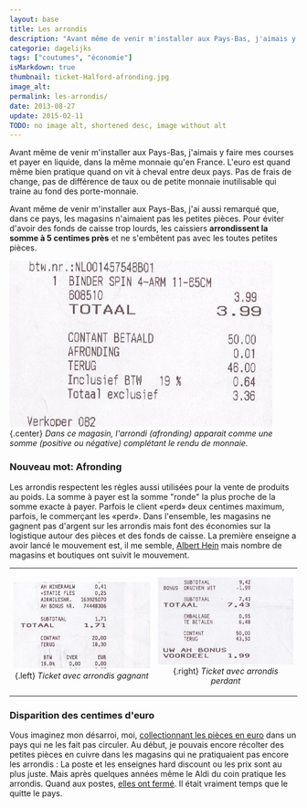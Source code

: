 ```yaml
---
layout: base
title: Les arrondis
description: "Avant même de venir m'installer aux Pays-Bas, j'aimais y faire mes courses et payer en liquide, dans la même monnaie qu'en France. L'euro est quand même bien"
categorie: dagelijks
tags: ["coutumes", "économie"]
isMarkdown: true
thumbnail: ticket-Halford-afronding.jpg
image_alt: 
permalink: les-arrondis/
date: 2013-08-27
update: 2015-02-11
TODO: no image alt, shortened desc, image without alt
---
```


Avant même de venir m'installer aux Pays-Bas, j'aimais y faire mes courses et payer en liquide, dans la même monnaie qu'en France. L'euro est quand même bien pratique quand on vit à cheval entre deux pays. Pas de frais de change, pas de différence de taux ou de petite monnaie inutilisable qui traine au fond des porte-monnaie.

Avant même de venir m'installer aux Pays-Bas, j'ai aussi remarqué que, dans ce pays, les magasins n'aimaient pas les petites pièces. Pour éviter d'avoir des fonds de caisse trop lourds, les caissiers **arrondissent la somme à 5 centimes près** et ne s'embêtent pas avec les toutes petites pièces.

![ticket de caisse avec afronding](ticket-Halford-afronding.jpg){.center}
*Dans ce magasin, l'arrondi (*afronding*) apparait comme une somme (positive ou négative) complétant le rendu de monnaie.*

### Nouveau mot: Afronding

<!--excerpt-->
Les arrondis respectent les règles aussi utilisées pour la vente de produits au poids. La somme à payer est la somme "ronde" la plus proche de la somme exacte à payer. Parfois le client «perd» deux centimes maximum, parfois, le commerçant les «perd». Dans l'ensemble, les magasins ne gagnent pas d'argent sur les arrondis mais font des économies sur la logistique autour des pièces et des fonds de caisse. La première enseigne a avoir lancé le mouvement est, il me semble, [Albert Hein](http://meinamsterdam.nl/albert-hein-et-compagnie) mais nombre de magasins et boutiques ont suivit le mouvement.

<!-- HTML -->
<table><tr><td style="text-align:center;">

![Ticket avec arrondis gagnant](ticket-AH-afronding.jpg){.left}
*Ticket avec arrondis gagnant*
</td><td style="text-align:center;">

![Ticket avec arrondis perdant](ticket-AH-bonus-afonding.jpg){.right}
*Ticket avec arrondis perdant*

</td></tr></table>
<!-- / HTML -->

### Disparition des centimes d'euro

Vous imaginez mon désarroi, moi, [collectionnant les pièces en euro](http://meinamsterdam.nl/2006-nouveau-millesime) dans un pays qui ne les fait pas circuler. Au début, je pouvais encore récolter des petites pièces en cuivre dans les magasins qui ne pratiquaient pas encore les arrondis : La poste et les enseignes hard discount ou les prix sont au plus juste. Mais après quelques années même le Aldi du coin pratique les arrondis. Quand aux postes, [elles ont fermé](http://meinamsterdam.nl/la-fin-des-bureaux-de-poste). Il était vraiment temps que le quitte le pays.
